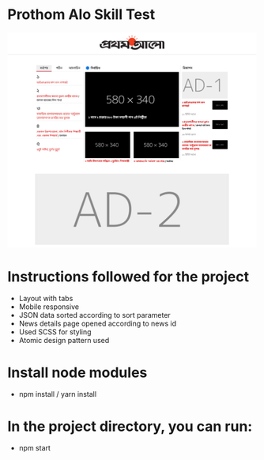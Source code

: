 # Prothom Alo Skill Test

![CHEESE!](prothom-alo.png)

# Instructions followed for the project

- Layout with tabs
- Mobile responsive
- JSON data sorted according to sort parameter
- News details page opened according to news id
- Used SCSS for styling
- Atomic design pattern used

# Install node modules

- npm install / yarn install

# In the project directory, you can run:

- npm start
